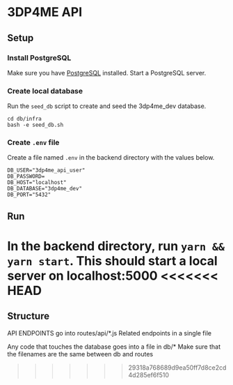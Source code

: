 # 3DP4ME API

## Setup

### Install PostgreSQL

Make sure you have [PostgreSQL](https://www.postgresql.org) installed. Start a PostgreSQL server.

### Create local database

Run the `seed_db` script to create and seed the 3dp4me_dev database.

```
cd db/infra
bash -e seed_db.sh
```

### Create `.env` file

Create a file named `.env` in the backend directory with the values below.
```
DB_USER="3dp4me_api_user"
DB_PASSWORD=
DB_HOST="localhost"
DB_DATABASE="3dp4me_dev"
DB_PORT="5432"
```

## Run

In the backend directory, run `yarn && yarn start`. This should start a local server on localhost:5000
<<<<<<< HEAD
=======

## Structure

API ENDPOINTS go into routes/api/*.js
Related endpoints in a single file

Any code that touches the database goes into a file in db/*
Make sure that the filenames are the same between db and routes

>>>>>>> 29318a768689d9ea50ff7d8ce2cd4d285ef6f510
